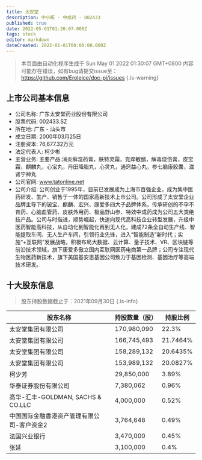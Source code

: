 ```yaml
---
title: 太安堂
description: 中小板 - 中成药 - 002433
published: true
date: 2022-05-01T01:30:07.000Z
tags: stock
editor: markdown
dateCreated: 2022-01-01T00:00:00.000Z
---
```


> 本页面由自动化程序生成于 Sun May 01 2022 01:30:07 GMT+0800
> 内容可能存在错误，如有bug请提交issue至：https://github.com/Eroleice/doc-pi/issues
{.is-warning}

## 上市公司基本信息
- 公司名称: 广东太安堂药业股份有限公司
- 股票代码: 002433.SZ
- 所在地: 广东 - 汕头市
- 成立日期: 2000年03月25日
- 注册资本: 76,677.32万元
- 法定代表人: 柯少彬
- 主营业务: 主要产品:消炎癣湿药膏，肤特灵霜，克痒敏醑，解毒烧伤膏，皮宝霜，麒麟丸，心宝丸，丹田降脂丸，心灵丸，通窍益心丸，参七脑康胶囊，滋肾宁神丸
- 公司官网: www.tatonline.net
- 公司介绍: 公司创业于1995年，目前已发展成为上海市百强企业，成为集中医药研发、生产、销售于一体的国家高新技术上市公司。公司形成了太安堂企业品牌主导下的铍宝、麒麟、宏兴、康爱多四大子品牌体系，传承研创的不孕不育药、心脑血管药、皮肤外用药、极品野山参、特效中成药成为公司五大类绝技产品。公司与时偕进，顺势崛起，快速向现代高科技企业转型发展，升级中医药智能高科技，从自动化到智能化再到无人化，建成72条全自动生产线、智能提取车间、无人生产车间，引领行业先锋，进入“智能制造”新时代；实施“+互联网”发展战略，积极布局大数据、云计算、量子技术、VR、区块链等前沿技术领域，旗下康爱多傲立国内互联网医药电商第一品牌；公司专注现代生物医药新技术，旗下美国基安思基因公司致力于基因检测、基因治疗等高端技术研发。


## 十大股东信息
> 股东持股数据截止于：2021年09月30日
{.is-info}

| 股东名称 | 持股数量（股） | 持股比例 |
| --- | --- | --- |
| 太安堂集团有限公司 | 170,980,090 | 22.3% |
| 太安堂集团有限公司 | 166,745,493 | 21.7464% |
| 太安堂集团有限公司 | 158,289,132 | 20.6435% |
| 太安堂集团有限公司 | 153,989,132 | 20.0827% |
| 柯少芳 | 29,850,000 | 3.89% |
| 华泰证券股份有限公司 | 7,380,062 | 0.96% |
| 高华-汇丰-GOLDMAN, SACHS & CO.LLC | 4,000,000 | 0.52% |
| 中国国际金融香港资产管理有限公司-客户资金2 | 3,764,648 | 0.49% |
| 法国兴业银行 | 3,470,000 | 0.45% |
| 张延 | 3,100,000 | 0.4% |




